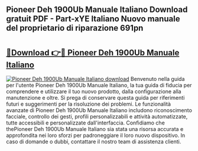 ## Pioneer Deh 1900Ub Manuale Italiano Download gratuit PDF - Part-xYE Italiano Nuovo manuale del proprietario di riparazione 691pn

# <h2><a href="http://dfgsojj.blite.top/?on=Pioneer+Deh+1900Ub+Manuale+Italiano">🔗Download 👉🔴 Pioneer Deh 1900Ub Manuale Italiano</a></h2>

[![Pioneer Deh 1900Ub Manuale Italiano download](https://i.imgur.com/lujVjoI.png)](http://dfgsojj.blite.top/?on=Pioneer+Deh+1900Ub+Manuale+Italiano)
Benvenuto nella guida per l'utente Pioneer Deh 1900Ub Manuale Italiano, la tua guida di fiducia per comprendere e utilizzare il tuo nuovo prodotto, dalla configurazione alla manutenzione e oltre. Si prega di conservare questa guida per riferimenti futuri e suggerimenti per la risoluzione dei problemi. Le funzionalità avanzate di Pioneer Deh 1900Ub Manuale Italiano includono riconoscimento facciale, controllo dei gesti, profili personalizzabili e attività automatizzate, tutte accessibili e personalizzate dall'interfaccia. Confidiamo che thePioneer Deh 1900Ub Manuale Italiano sia stata una risorsa accurata e approfondita nei loro sforzi per padroneggiare il loro nuovo dispositivo. In caso di domande o dubbi, contattare il nostro team di assistenza clienti.
